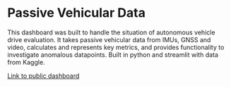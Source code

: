 # Passive Vehicular Data

This dashboard was built to handle the situation of autonomous vehicle drive evaluation. It takes passive vehicular data from IMUs, GNSS and video, calculates and represents key metrics, and provides functionality to investigate anomalous datapoints. Built in python and streamlit with data from Kaggle.


[Link to public dashboard](https://vehicleda-rjr8usrw3jm4g4mezvez4r.streamlit.app/)
